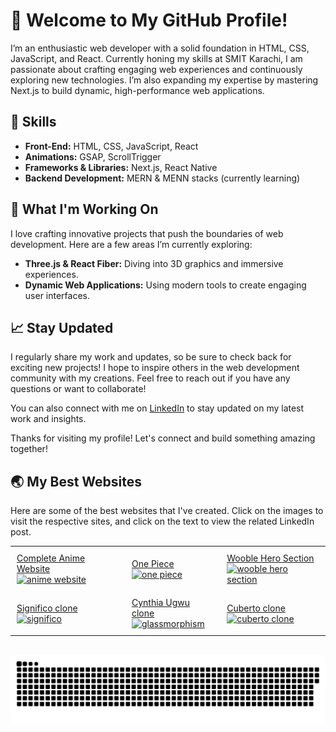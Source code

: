 # 👋 Welcome to My GitHub Profile!

I’m an enthusiastic web developer with a solid foundation in HTML, CSS, JavaScript, and React. Currently honing my skills at SMIT Karachi, I am passionate about crafting engaging web experiences and continuously exploring new technologies. I’m also expanding my expertise by mastering Next.js to build dynamic, high-performance web applications.


## 🚀 Skills

- **Front-End:** HTML, CSS, JavaScript, React
- **Animations:** GSAP, ScrollTrigger
- **Frameworks & Libraries:** Next.js, React Native
- **Backend Development:** MERN & MENN stacks (currently learning)

## 🌟 What I'm Working On

I love crafting innovative projects that push the boundaries of web development. Here are a few areas I’m currently exploring:

- **Three.js & React Fiber:** Diving into 3D graphics and immersive experiences.
- **Dynamic Web Applications:** Using modern tools to create engaging user interfaces.

## 📈 Stay Updated

I regularly share my work and updates, so be sure to check back for exciting new projects! I hope to inspire others in the web development community with my creations. Feel free to reach out if you have any questions or want to collaborate!

You can also connect with me on [LinkedIn](https://www.linkedin.com/in/thesaqibtahir/) to stay updated on my latest work and insights.

Thanks for visiting my profile! Let's connect and build something amazing together!
## 🌏 My Best Websites

Here are some of the best websites that I've created. Click on the images to visit the respective sites, and click on the text to view the related LinkedIn post.

<table>
  <tr>
    <td style="padding: 10px;">
      <a href="https://www.linkedin.com/feed/update/urn:li:activity:7253052473496522753">Complete Anime Website</a><br>
      <a href="https://anime-website-ecru.vercel.app/">
        <img src="https://github.com/user-attachments/assets/6024a035-93c7-473f-bbb6-49fd1d4fffe8" alt="anime website" width="300"/>
      </a>
    </td>
    <td style="padding: 10px;">
      <a href="https://one-piece-xi-six.vercel.app/">One Piece</a><br>
      <a href="https://one-piece-xi-six.vercel.app//">
        <img src="https://github.com/user-attachments/assets/51b7c9d4-1661-49ae-9777-7292a96262af" alt="one piece" width="300"/>
      </a>
    </td>
    <td style="padding: 10px;">
      <a href="https://www.linkedin.com/feed/update/urn:li:activity:7253052473496522753">Wooble Hero Section</a><br>
      <a href="https://wooble-hero-section.vercel.app/">
        <img src="https://github.com/user-attachments/assets/f3bd7100-e166-4d59-a901-9a02f7a83996" alt="wooble hero section" width="300"/>
      </a>
    </td>
  </tr>
  <tr>
    <td style="padding: 10px;">
      <a href="https://www.linkedin.com/feed/update/urn:li:activity:7253052473496522753">Significo clone</a><br>
      <a href="https://clone-website-significo.vercel.app/">
        <img src="https://github.com/user-attachments/assets/23ea7846-9662-4e4d-b750-ac21bd66b08a" alt="significo" width="300"/>
      </a>
    </td>
    <td style="padding: 10px;">
      <a href="https://www.linkedin.com/feed/update/urn:li:activity:7253052473496522753">Cynthia Ugwu clone</a><br>
      <a href="https://clone-website-significo-qzfo.vercel.app//">
        <img src="https://github.com/user-attachments/assets/392b6598-3986-40d5-a10d-d04b6101ac69" alt="glassmorphism" width="300"/>
      </a>
    </td>
    <td style="padding: 10px;">
      <a href="https://www.linkedin.com/feed/update/urn:li:activity:7253052473496522753">Cuberto clone</a><br>
      <a href="https://cuberto-eight.vercel.app/">
        <img src="https://github.com/user-attachments/assets/8203b248-d54b-42c7-940f-a7e46caeacef" alt="cuberto clone" width="300"/>
      </a>
    </td>
  </tr>
</table>
<br clear="both">

<img src="https://raw.githubusercontent.com/saqibtahir0201/saqibtahir0201/output/snake.svg" alt="Snake animation" />


